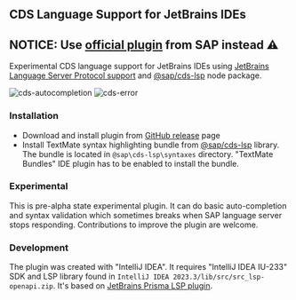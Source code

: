 ## CDS Language Support for JetBrains IDEs

## NOTICE: Use [official plugin](https://plugins.jetbrains.com/plugin/25209-sap-cds-language-support) from SAP instead :warning:

Experimental CDS language support for JetBrains IDEs using 
[JetBrains Language Server Protocol support](https://blog.jetbrains.com/platform/2023/07/lsp-for-plugin-developers/) 
and [@sap/cds-lsp](https://www.npmjs.com/package/@sap/cds-lsp) node package.

![cds-autocompletion](https://github.com/hakimio/cds-lsp-plugin/assets/768105/ef5feab4-5206-4e79-8dff-6356158f3301)
![cds-error](https://github.com/hakimio/cds-lsp-plugin/assets/768105/42c49789-672a-441b-bafb-864a7c763627)

### Installation

- Download and install plugin from [GitHub release](https://github.com/hakimio/cds-lsp-plugin/releases) page
- Install TextMate syntax highlighting bundle from [@sap/cds-lsp](https://www.npmjs.com/package/@sap/cds-lsp) library.
The bundle is located in `@sap\cds-lsp\syntaxes` directory. "TextMate Bundles" IDE plugin has to be enabled to install
the bundle.

### Experimental

This is pre-alpha state experimental plugin. It can do basic auto-completion and syntax validation which sometimes
breaks when SAP language server stops responding. Contributions to improve the plugin are welcome.

### Development

The plugin was created with "IntelliJ IDEA". It requires "IntelliJ IDEA IU-233" SDK and LSP library found in 
`IntelliJ IDEA 2023.3/lib/src/src_lsp-openapi.zip`. It's based on 
[JetBrains Prisma LSP plugin](https://github.com/JetBrains/intellij-plugins/tree/master/prisma/src/org/intellij/prisma/ide/lsp).
